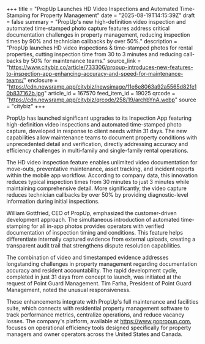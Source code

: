 +++
title = "PropUp Launches HD Video Inspections and Automated Time-Stamping for Property Management"
date = "2025-08-19T14:15:39Z"
draft = false
summary = "PropUp's new high-definition video inspection and automated time-stamped photo capture features address critical documentation challenges in property management, reducing inspection times by 90% and technician callbacks by over 50%."
description = "PropUp launches HD video inspections & time-stamped photos for rental properties, cutting inspection time from 30 to 3 minutes and reducing call-backs by 50% for maintenance teams."
source_link = "https://www.citybiz.co/article/733306/propup-introduces-new-features-to-inspection-app-enhancing-accuracy-and-speed-for-maintenance-teams/"
enclosure = "https://cdn.newsramp.app/citybiz/newsimage/11e6e8063a92a5565d82fe10b837162b.jpg"
article_id = 167570
feed_item_id = 19025
qrcode = "https://cdn.newsramp.app/citybiz/qrcode/258/19/archbYnA.webp"
source = "citybiz"
+++

<p>PropUp has launched significant upgrades to its Inspection App featuring high-definition video inspections and automated time-stamped photo capture, developed in response to client needs within 31 days. The new capabilities allow maintenance teams to document property conditions with unprecedented detail and verification, directly addressing accuracy and efficiency challenges in multi-family and single-family rental operations.</p><p>The HD video inspection feature enables unlimited video documentation for move-outs, preventative maintenance, asset tracking, and incident reports within the mobile app workflow. According to company data, this innovation reduces typical inspection times from 30 minutes to just 3 minutes while maintaining comprehensive detail. More significantly, the video capture reduces technician callbacks by over 50% by providing diagnostic-level information during initial inspections.</p><p>William Gottfried, CEO of PropUp, emphasized the customer-driven development approach. The simultaneous introduction of automated time-stamping for all in-app photos provides operators with verified documentation of inspection timing and conditions. This feature helps differentiate internally captured evidence from external uploads, creating a transparent audit trail that strengthens dispute resolution capabilities.</p><p>The combination of video and timestamped evidence addresses longstanding challenges in property management regarding documentation accuracy and resident accountability. The rapid development cycle, completed in just 31 days from concept to launch, was initiated at the request of Point Guard Management. Tim Farha, President of Point Guard Management, noted the unusual responsiveness.</p><p>These enhancements integrate with PropUp's full maintenance and facilities suite, which connects with residential property management software to track performance metrics, centralize operations, and reduce vacancy losses. The company's platform, available at <a href="https://www.gopropup.com" rel="nofollow" target="_blank">https://www.gopropup.com</a>, focuses on operational efficiency tools designed specifically for property managers and owner operators across the United States and Canada.</p>